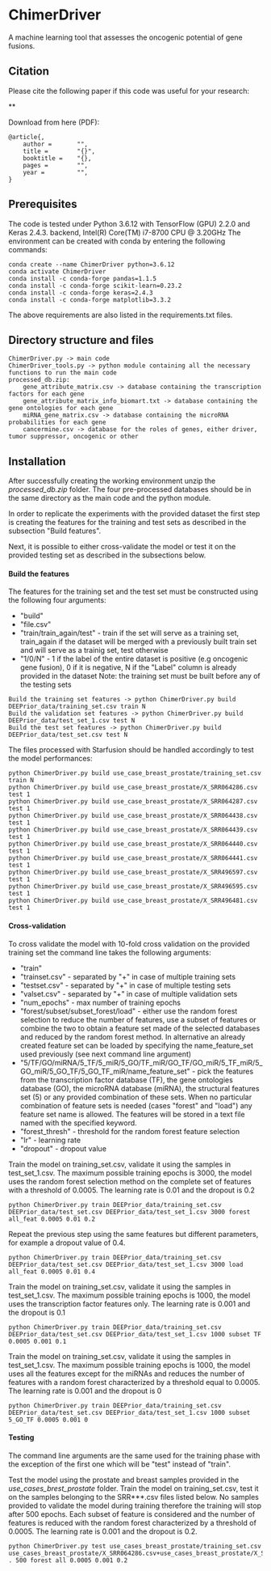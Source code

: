 # ChimerDriver
A machine learning tool that assesses the oncogenic potential of gene fusions.
## Citation

Please cite the following paper if this code was useful for your research:

**

Download from here (PDF): 

```
@article{,
    author =       "",
    title =        "{}",
    booktitle =    "{},
    pages =        "",
    year =         "",
}

```
## Prerequisites
The code is tested under Python 3.6.12 with TensorFlow (GPU) 2.2.0 and Keras 2.4.3. backend, Intel(R) Core(TM) i7-8700 CPU @ 3.20GHz
The environment can be created with conda by entering the following commands:
```
conda create --name ChimerDriver python=3.6.12 
conda activate ChimerDriver
conda install -c conda-forge pandas=1.1.5
conda install -c conda-forge scikit-learn=0.23.2
conda install -c conda-forge keras=2.4.3
conda install -c conda-forge matplotlib=3.3.2
```
The above requirements are also listed in the requirements.txt files.

## Directory structure and files
```
ChimerDriver.py -> main code
ChimerDriver_tools.py -> python module containing all the necessary functions to run the main code
processed_db.zip:
    gene_attribute_matrix.csv -> database containing the transcription factors for each gene
    gene_attribute_matrix_info_biomart.txt -> database containing the gene ontologies for each gene
    miRNA_gene_matrix.csv -> database containing the microRNA probabilities for each gene
    cancermine.csv -> database for the roles of genes, either driver, tumor suppressor, oncogenic or other
```
## Installation
After successfully creating the working environment unzip the *processed_db.zip* folder. 
The four pre-processed databases should be in the same directory as the main code and the python module.

In order to replicate the experiments with the provided dataset the first step is creating the features for the training and test sets as described in the subsection "Build features".

Next, it is possible to either cross-validate the model or test it on the provided testing set as described in the subsections below. 


#### Build the features
The features for the training set and the test set must be constructed using the following four arguments: 
- "build"
- "file.csv"
- "train/train_again/test" - train if the set will serve as a training set, train_again if the dataset will be merged with a previously built train set and will serve as a trainig set, test otherwise
- "1/0/N" - 1 if the label of the entire dataset is positive (e.g oncogenic gene fusion), 0 if it is negative, N if the "Label" column is already provided in the dataset
Note: the training set must be built before any of the testing sets
```
Build the training set features -> python ChimerDriver.py build DEEPrior_data/training_set.csv train N
Build the validation set features -> python ChimerDriver.py build DEEPrior_data/test_set_1.csv test N
Build the test set features -> python ChimerDriver.py build DEEPrior_data/test_set.csv test N
```
The files processed with Starfusion should be handled accordingly to test the model performances:
```
python ChimerDriver.py build use_case_breast_prostate/training_set.csv train N
python ChimerDriver.py build use_case_breast_prostate/X_SRR064286.csv test 1
python ChimerDriver.py build use_case_breast_prostate/X_SRR064287.csv test 1
python ChimerDriver.py build use_case_breast_prostate/X_SRR064438.csv test 1
python ChimerDriver.py build use_case_breast_prostate/X_SRR064439.csv test 1
python ChimerDriver.py build use_case_breast_prostate/X_SRR064440.csv test 1
python ChimerDriver.py build use_case_breast_prostate/X_SRR064441.csv test 1
python ChimerDriver.py build use_case_breast_prostate/X_SRR496597.csv test 1
python ChimerDriver.py build use_case_breast_prostate/X_SRR496595.csv test 1
python ChimerDriver.py build use_case_breast_prostate/X_SRR496481.csv test 1
```
#### Cross-validation
To cross validate the model with 10-fold cross validation on the provided training set the command line takes the following arguments:
- "train"
- "trainset.csv" - separated by "+" in case of multiple training sets
- "testset.csv" - separated by "+" in case of multiple testing sets
- "valset.csv" - separated by "+" in case of multiple validation sets
- "num_epochs" - max number of training epochs
- "forest/subset/subset_forest/load" - either use the random forest selection to reduce the number of features, use a subset of features or combine the two to obtain a feature set made of the selected databases and reduced by the random forest method. In alternative an already created feature set can be loaded by specifying the name_feature_set used previously (see next command line argument)
- "5/TF/GO/miRNA/5_TF/5_miR/5_GO/TF_miR/GO_TF/GO_miR/5_TF_miR/5_GO_miR/5_GO_TF/5_GO_TF_miR/name_feature_set" - pick the features from the transcription factor database (TF), the gene ontologies database (GO), the microRNA database (miRNA), the structural features set (5) or any provided combination of these sets. When no particular combination of feature sets is needed (cases "forest" and "load") any feature set name is allowed. The features will be stored in a text file named with the specified keyword.
- "forest_thresh" - threshold for the random forest feature selection
- "lr" - learning rate
- "dropout" - dropout value

Train the model on training_set.csv, validate it using the samples in test_set_1.csv. The maximum possible training epochs is 3000, the model uses the random forest selection method on the complete set of features with a threshold of 0.0005. The learning rate is 0.01 and the dropout is 0.2
```
python ChimerDriver.py train DEEPrior_data/training_set.csv DEEPrior_data/test_set.csv DEEPrior_data/test_set_1.csv 3000 forest all_feat 0.0005 0.01 0.2
```
Repeat the previous step using the same features but different parameters, for example a dropout value of 0.4.
```
python ChimerDriver.py train DEEPrior_data/training_set.csv DEEPrior_data/test_set.csv DEEPrior_data/test_set_1.csv 3000 load all_feat 0.0005 0.01 0.4
```

Train the model on training_set.csv, validate it using the samples in test_set_1.csv. The maximum possible training epochs is 1000, the model uses the transcription factor features only. The learning rate is 0.001 and the dropout is 0.1
```
python ChimerDriver.py train DEEPrior_data/training_set.csv DEEPrior_data/test_set.csv DEEPrior_data/test_set_1.csv 1000 subset TF 0.0005 0.001 0.1
```
Train the model on training_set.csv, validate it using the samples in test_set_1.csv. The maximum possible training epochs is 1000, the model uses all the features except for the miRNAs and reduces the number of features with a random forest characterized by a threshold equal to 0.0005. The learning rate is 0.001 and the dropout is 0
```
python ChimerDriver.py train DEEPrior_data/training_set.csv DEEPrior_data/test_set.csv DEEPrior_data/test_set_1.csv 1000 subset 5_GO_TF 0.0005 0.001 0
```


#### Testing
The command line arguments are the same used for the training phase with the exception of the first one which will be "test" instead of "train".

Test the model using the prostate and breast samples provided in the *use_cases_brest_prostate* folder. Train the model on training_set.csv, test it on the samples belonging to the SRR***.csv files listed below. No samples provided to validate the model during training therefore the training will stop after 500 epochs. Each subset of feature is considered and the number of features is reduced with the random forest characterized by a threshold of 0.0005. The learning rate is 0.001 and the dropout is 0.2.
```
python ChimerDriver.py test use_cases_breast_prostate/training_set.csv use_cases_breast_prostate/X_SRR064286.csv+use_cases_breast_prostate/X_SRR064287.csv+use_cases_breast_prostate/X_SRR064438.csv+use_cases_breast_prostate/X_SRR064439.csv+use_cases_breast_prostate/X_SRR064440.csv+use_cases_breast_prostate/X_SRR064441.csv+use_cases_breast_prostate/X_SRR496597.csv+use_cases_breast_prostate/X_SRR496595.csv+use_cases_breast_prostate/X_SRR496481.csv . 500 forest all 0.0005 0.001 0.2
```
